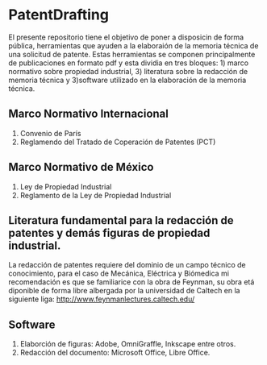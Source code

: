 # PatentDrafting

El presente repositorio tiene el objetivo de poner a disposicin de forma pública, herramientas que ayuden a la elaboraión de la memoria técnica de una solicitud de patente. Estas herramientas se componen principalmente de publicaciones en formato pdf y esta dividia en tres bloques: 1) marco normativo sobre propiedad industrial, 3) literatura sobre la redacción de memoria técnica y 3)software utilizado en la elaboración de la memoria técnica.

## Marco Normativo Internacional

1. Convenio de París
1. Reglamendo del Tratado de Coperación de Patentes (PCT)

## Marco Normativo de México

1. Ley de Propiedad Industrial
1. Reglamento de la Ley de Propiedad Industrial

## Literatura fundamental para la redacción de patentes y demás figuras de propiedad industrial.

La redacción de patentes requiere del dominio de un campo técnico de conocimiento,  para el caso de Mecánica, Eléctrica y Biómedica mi recomendación es que se familiarice con la obra de Feynman, su obra etá diponible de forma libre albergada por la universidad de Caltech en la siguiente liga: http://www.feynmanlectures.caltech.edu/

## Software

1. Elaborción de figuras: Adobe, OmniGraffle, Inkscape entre otros.
1. Redacción del documento: Microsoft Office, Libre Office.

